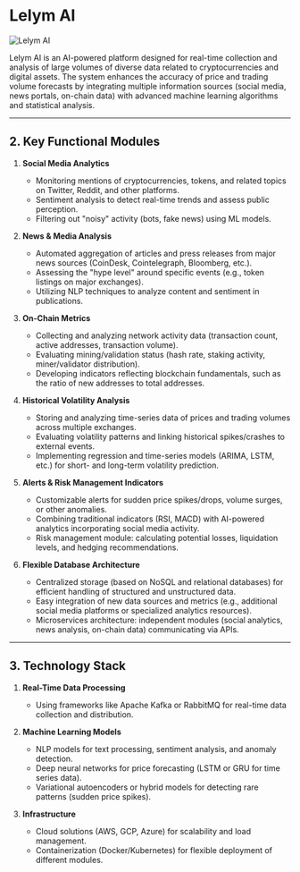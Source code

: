 # Lelym AI  

![Lelym AI](https://i.yapx.cc/YcySo.png)

Lelym AI is an AI-powered platform designed for real-time collection and analysis of large volumes of diverse data related to cryptocurrencies and digital assets. The system enhances the accuracy of price and trading volume forecasts by integrating multiple information sources (social media, news portals, on-chain data) with advanced machine learning algorithms and statistical analysis.  

---  

## 2. Key Functional Modules  

1. **Social Media Analytics**  
   - Monitoring mentions of cryptocurrencies, tokens, and related topics on Twitter, Reddit, and other platforms.  
   - Sentiment analysis to detect real-time trends and assess public perception.  
   - Filtering out "noisy" activity (bots, fake news) using ML models.  

2. **News & Media Analysis**  
   - Automated aggregation of articles and press releases from major news sources (CoinDesk, Cointelegraph, Bloomberg, etc.).  
   - Assessing the "hype level" around specific events (e.g., token listings on major exchanges).  
   - Utilizing NLP techniques to analyze content and sentiment in publications.  

3. **On-Chain Metrics**  
   - Collecting and analyzing network activity data (transaction count, active addresses, transaction volume).  
   - Evaluating mining/validation status (hash rate, staking activity, miner/validator distribution).  
   - Developing indicators reflecting blockchain fundamentals, such as the ratio of new addresses to total addresses.  

4. **Historical Volatility Analysis**  
   - Storing and analyzing time-series data of prices and trading volumes across multiple exchanges.  
   - Evaluating volatility patterns and linking historical spikes/crashes to external events.  
   - Implementing regression and time-series models (ARIMA, LSTM, etc.) for short- and long-term volatility prediction.  

5. **Alerts & Risk Management Indicators**  
   - Customizable alerts for sudden price spikes/drops, volume surges, or other anomalies.  
   - Combining traditional indicators (RSI, MACD) with AI-powered analytics incorporating social media activity.  
   - Risk management module: calculating potential losses, liquidation levels, and hedging recommendations.  

6. **Flexible Database Architecture**  
   - Centralized storage (based on NoSQL and relational databases) for efficient handling of structured and unstructured data.  
   - Easy integration of new data sources and metrics (e.g., additional social media platforms or specialized analytics resources).  
   - Microservices architecture: independent modules (social analytics, news analysis, on-chain data) communicating via APIs.  

---  

## 3. Technology Stack  

1. **Real-Time Data Processing**  
   - Using frameworks like Apache Kafka or RabbitMQ for real-time data collection and distribution.  

2. **Machine Learning Models**  
   - NLP models for text processing, sentiment analysis, and anomaly detection.  
   - Deep neural networks for price forecasting (LSTM or GRU for time series data).  
   - Variational autoencoders or hybrid models for detecting rare patterns (sudden price spikes).  

3. **Infrastructure**  
   - Cloud solutions (AWS, GCP, Azure) for scalability and load management.  
   - Containerization (Docker/Kubernetes) for flexible deployment of different modules.  


